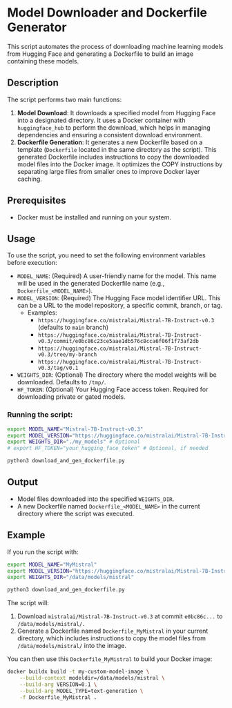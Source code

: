 # Model Downloader and Dockerfile Generator

This script automates the process of downloading machine learning models from Hugging Face and generating a Dockerfile to build an image containing these models.

## Description

The script performs two main functions:

1.  **Model Download**: It downloads a specified model from Hugging Face into a designated directory. It uses a Docker container with `huggingface_hub` to perform the download, which helps in managing dependencies and ensuring a consistent download environment.
2.  **Dockerfile Generation**: It generates a new Dockerfile based on a template (`Dockerfile` located in the same directory as the script). This generated Dockerfile includes instructions to copy the downloaded model files into the Docker image. It optimizes the COPY instructions by separating large files from smaller ones to improve Docker layer caching.

## Prerequisites

-   Docker must be installed and running on your system.

## Usage

To use the script, you need to set the following environment variables before execution:

-   `MODEL_NAME`: (Required) A user-friendly name for the model. This name will be used in the generated Dockerfile name (e.g., `Dockerfile_<MODEL_NAME>`).
-   `MODEL_VERSION`: (Required) The Hugging Face model identifier URL. This can be a URL to the model repository, a specific commit, branch, or tag.
    -   Examples:
        -   `https://huggingface.co/mistralai/Mistral-7B-Instruct-v0.3` (defaults to `main` branch)
        -   `https://huggingface.co/mistralai/Mistral-7B-Instruct-v0.3/commit/e0bc86c23ce5aae1db576c8cca6f06f1f73af2db`
        -   `https://huggingface.co/mistralai/Mistral-7B-Instruct-v0.3/tree/my-branch`
        -   `https://huggingface.co/mistralai/Mistral-7B-Instruct-v0.3/tag/v0.1`
-   `WEIGHTS_DIR`: (Optional) The directory where the model weights will be downloaded. Defaults to `/tmp/`.
-   `HF_TOKEN`: (Optional) Your Hugging Face access token. Required for downloading private or gated models.

### Running the script:

```bash
export MODEL_NAME="Mistral-7B-Instruct-v0.3"
export MODEL_VERSION="https://huggingface.co/mistralai/Mistral-7B-Instruct-v0.3"
export WEIGHTS_DIR="./my_models" # Optional
# export HF_TOKEN="your_hugging_face_token" # Optional, if needed

python3 download_and_gen_dockerfile.py
```

## Output

-   Model files downloaded into the specified `WEIGHTS_DIR`.
-   A new Dockerfile named `Dockerfile_<MODEL_NAME>` in the current directory where the script was executed.

## Example

If you run the script with:

```bash
export MODEL_NAME="MyMistral"
export MODEL_VERSION="https://huggingface.co/mistralai/Mistral-7B-Instruct-v0.3/commit/e0bc86c23ce5aae1db576c8cca6f06f1f73af2db"
export WEIGHTS_DIR="/data/models/mistral"

python3 download_and_gen_dockerfile.py
```

The script will:
1. Download `mistralai/Mistral-7B-Instruct-v0.3` at commit `e0bc86c...` to `/data/models/mistral/`.
2. Generate a Dockerfile named `Dockerfile_MyMistral` in your current directory, which includes instructions to copy the model files from `/data/models/mistral/` into the image.

You can then use this `Dockerfile_MyMistral` to build your Docker image:
```bash
docker buildx build -t my-custom-model-image \
    --build-context modeldir=/data/models/mistral \
    --build-arg VERSION=0.1 \
    --build-arg MODEL_TYPE=text-generation \
    -f Dockerfile_MyMistral .
```
